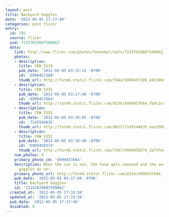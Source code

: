 ```yaml
---
layout: post
title: Backyard Goggles
date: '2012-05-05 17:17:40'
categories: post flickr
entry:
  id: 785
  source: flickr
  uid: 72157629607509062
  data:
    link: http://www.flickr.com/photos/thenobot/sets/72157629607509062/
    photos:
    - description: 
      title: CRW_5319
      pub_date: '2012-05-05 03:15:12 -0700'
      id: '6999457308'
      thumb_url: http://farm8.static.flickr.com/7044/6999457308_e4518b6b7d_s.jpg
    - description: 
      title: CRW_5335
      pub_date: '2012-05-05 03:17:40 -0700'
      id: '6999457664'
      thumb_url: http://farm9.static.flickr.com/8154/6999457664_fb4c2cc99e_s.jpg
    - description: 
      title: CRW_5355
      pub_date: '2012-05-05 03:20:02 -0700'
      id: '7145544635'
      thumb_url: http://farm9.static.flickr.com/8017/7145544635_eea296b7a2_s.jpg
    - description: 
      title: CRW_5352
      pub_date: '2012-05-05 03:19:48 -0700'
      id: '6999458374'
      thumb_url: http://farm8.static.flickr.com/7247/6999458374_2a757ed156_s.jpg
    num_photos: 4
    primary_photo_id: '6999457664'
    description: When the sun is out, the hose gets unwound and the swimsuits and
      goggles go on!
    primary_photo_url: http://farm9.static.flickr.com/8154/6999457664_fb4c2cc99e_m.jpg
    pub_date: '2012-05-05 03:17:40 -0700'
    title: Backyard Goggles
    id: '72157629607509062'
  created_at: '2012-05-05 17:33:56'
  updated_at: '2012-05-05 17:33:56'
  pub_date: '2012-05-05 17:17:40'
  disabled: 0
---
```

